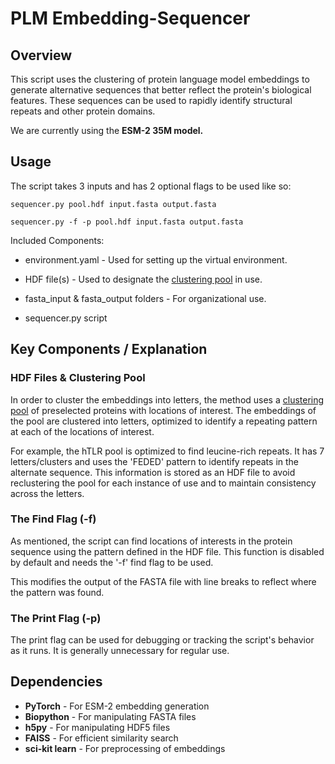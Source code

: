# PLM Embedding-Sequencer
 
## Overview

This script uses the clustering of  protein language model embeddings to generate alternative sequences that better reflect the protein's biological features. These sequences can be used to rapidly identify structural repeats and other protein domains.

We are currently using the **ESM-2 35M model.**

## Usage

The script takes 3 inputs and has 2 optional flags to be used like so:
```
sequencer.py pool.hdf input.fasta output.fasta
```
```
sequencer.py -f -p pool.hdf input.fasta output.fasta
```

Included Components:
* environment.yaml - Used for setting up the virtual environment.

* HDF file(s) - Used to designate the <ins>clustering pool</ins> in use.

* fasta_input & fasta_output folders - For organizational use.

* sequencer.py script

## Key Components / Explanation

### HDF Files & Clustering Pool

In order to cluster the embeddings into letters, the method uses a <ins>clustering pool</ins> of preselected proteins with locations of interest. The embeddings of the pool are clustered into letters, optimized to identify a repeating pattern at each of the locations of interest.

For example, the hTLR pool is optimized to find leucine-rich repeats. It has 7 letters/clusters and uses the 'FEDED' pattern to identify repeats in the alternate sequence. This information is stored as an HDF file to avoid reclustering the pool for each instance of use and to maintain consistency across the letters.

### The Find Flag (-f)

As mentioned, the script can find locations of interests in the protein sequence using the pattern defined in the HDF file. This function is disabled by default and needs the '-f' find flag to be used. 

This modifies the output of the FASTA file with line breaks to reflect where the pattern was found. 

### The Print Flag (-p)

The print flag can be used for debugging or tracking the script's behavior as it runs. It is generally unnecessary for regular use.

## Dependencies

- **PyTorch** - For ESM-2 embedding generation  
- **Biopython** - For manipulating FASTA files  
- **h5py** - For manipulating HDF5 files  
- **FAISS** - For efficient similarity search
- **sci-kit learn** - For preprocessing of embeddings